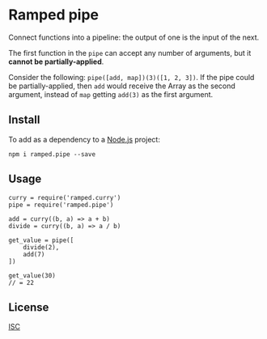 # Ramped pipe

Connect functions into a pipeline: the output of one is the input of the next.

The first function in the `pipe` can accept any number of arguments, but it **cannot be partially-applied**.

Consider the following: `pipe([add, map])(3)([1, 2, 3])`.
If the pipe could be partially-applied, then `add` would receive the Array as the second argument, instead of `map` getting `add(3)` as the first argument.


## Install

To add as a dependency to a [Node.js](https://nodejs.org/en/) project:

	npm i ramped.pipe --save


## Usage

	curry = require('ramped.curry')
	pipe = require('ramped.pipe')

	add = curry((b, a) => a + b)
	divide = curry((b, a) => a / b)

	get_value = pipe([
		divide(2),
		add(7)
	])

	get_value(30)
	// = 22


## License

[ISC](https://github.com/MattMS/ramped.js/blob/master/LICENSE)
